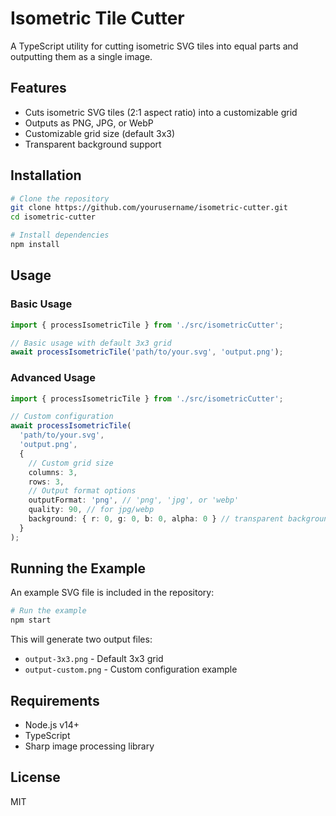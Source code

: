 # Isometric Tile Cutter

A TypeScript utility for cutting isometric SVG tiles into equal parts and outputting them as a single image.

## Features

- Cuts isometric SVG tiles (2:1 aspect ratio) into a customizable grid
- Outputs as PNG, JPG, or WebP
- Customizable grid size (default 3x3)
- Transparent background support

## Installation

```bash
# Clone the repository
git clone https://github.com/yourusername/isometric-cutter.git
cd isometric-cutter

# Install dependencies
npm install
```

## Usage

### Basic Usage

```typescript
import { processIsometricTile } from './src/isometricCutter';

// Basic usage with default 3x3 grid
await processIsometricTile('path/to/your.svg', 'output.png');
```

### Advanced Usage

```typescript
import { processIsometricTile } from './src/isometricCutter';

// Custom configuration
await processIsometricTile(
  'path/to/your.svg',
  'output.png',
  {
    // Custom grid size
    columns: 3,
    rows: 3,
    // Output format options
    outputFormat: 'png', // 'png', 'jpg', or 'webp'
    quality: 90, // for jpg/webp
    background: { r: 0, g: 0, b: 0, alpha: 0 } // transparent background
  }
);
```

## Running the Example

An example SVG file is included in the repository:

```bash
# Run the example
npm start
```

This will generate two output files:
- `output-3x3.png` - Default 3x3 grid
- `output-custom.png` - Custom configuration example

## Requirements

- Node.js v14+
- TypeScript
- Sharp image processing library

## License

MIT 